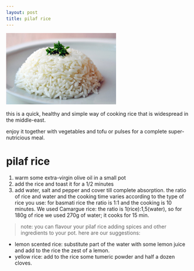 ```yaml
---
layout: post
title: pilaf rice
---
```


 <img src="../images/pilaf-rice.jpg" width="300">

 this is a quick, healthy and simple way of cooking rice that is widespread in the middle-east.

 enjoy it together with vegetables and tofu or pulses for a complete super-nutricious meal.

# pilaf rice

1. warm some extra-virgin olive oil in a small pot 
2. add the rice and toast it for a 1/2 minutes
3. add water, salt and pepper and cover till complete absorption. the ratio of rice and water and the cooking time varies according to the type of rice you use: for basmati rice the ratio is 1:1 and the cooking is 10 minutes. We used Camargue rice: the ratio is 1(rice):1,5(water), so for 180g of rice we used 270g of water; it cooks for 15 min. 

> note: you can flavour your pilaf rice adding spices and other ingredients to your pot. here are our suggestions:
- lemon scented rice: substitute part of the water with some lemon juice and add to the rice the zest of a lemon.
- yellow rice: add to the rice some tumeric powder and half a dozen cloves.